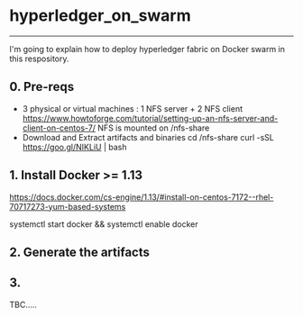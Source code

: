 # hyperledger_on_swarm
---

I'm going to explain how to deploy hyperledger fabric on Docker swarm in this respository.
## 0. Pre-reqs
 - 3 physical or virtual machines
   : 1 NFS server + 2 NFS client
   https://www.howtoforge.com/tutorial/setting-up-an-nfs-server-and-client-on-centos-7/
     NFS is mounted on /nfs-share
 - Download and Extract artifacts and binaries
   cd /nfs-share
   curl -sSL https://goo.gl/NIKLiU | bash

## 1. Install Docker >= 1.13

https://docs.docker.com/cs-engine/1.13/#install-on-centos-7172--rhel-70717273-yum-based-systems

systemctl start docker && systemctl enable docker

## 2. Generate the artifacts

## 3. 
TBC.....
